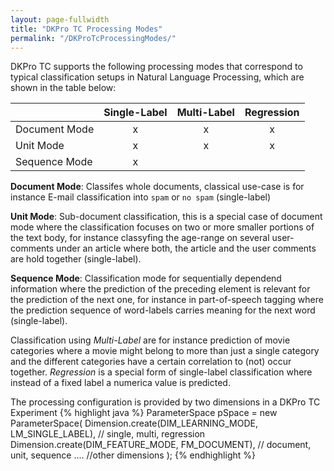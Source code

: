 ```yaml
---
layout: page-fullwidth
title: "DKPro TC Processing Modes"
permalink: "/DKProTcProcessingModes/"
---
```


DKPro TC supports the following processing modes that correspond to typical classification setups in Natural Language Processing, which are shown in the table below:

|                  | Single-Label  | Multi-Label   | Regression    | 
| -------------    | :-------------: | :-------------: | :-------------: |
| Document Mode    | x             |   x           |   x           |
| Unit Mode        |    x      | x | x |
| Sequence Mode    |  x  |  |  |

**Document Mode**: Classifes whole documents, classical use-case is for instance E-mail classification into `spam` or `no spam` (single-label)

**Unit Mode**: Sub-document classification, this is a special case of document mode where the classification focuses on two or more smaller portions of the text body, for instance classyfing the age-range on several user-comments under an article where both, the article and the user comments are hold together (single-label). 

**Sequence Mode**: Classification mode for sequentially dependend information where the prediction of the preceding element is relevant for the prediction of the next one, for instance in part-of-speech tagging where the prediction sequence of word-labels carries meaning for the next word (single-label).

Classification using *Multi-Label* are for instance prediction of movie categories where a movie might belong to more than just a single category and the different categories have a certain correlation to (not) occur together. *Regression* is a special form of single-label classification where instead of a fixed label a numerica value is predicted.

The processing configuration is provided by two dimensions in a DKPro TC Experiment
{% highlight java %}
  ParameterSpace pSpace = new ParameterSpace(
                Dimension.create(DIM_LEARNING_MODE, LM_SINGLE_LABEL), // single, multi, regression
                Dimension.create(DIM_FEATURE_MODE, FM_DOCUMENT), // document, unit, sequence
                .... //other dimensions
                );
{% endhighlight %}
